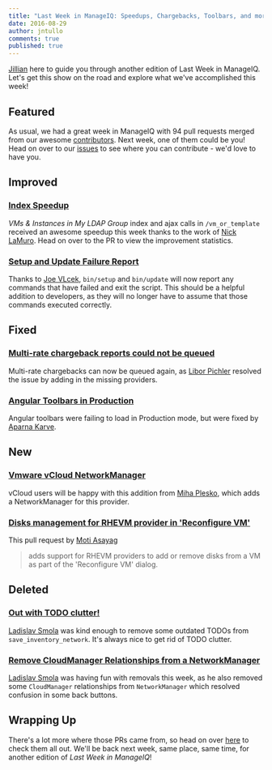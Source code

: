 ```yaml
---
title: "Last Week in ManageIQ: Speedups, Chargebacks, Toolbars, and more!"
date: 2016-08-29
author: jntullo
comments: true
published: true
---
```


[Jillian](https://github.com/jntullo) here to guide you through another edition of Last Week in ManageIQ. Let's get this show on the road and explore what we've accomplished this week!

## Featured
As usual, we had a great week in ManageIQ with 94 pull requests merged from our awesome [contributors](https://github.com/ManageIQ/manageiq/graphs/contributors). Next week, one of them could be you! 
Head on over to our [issues](https://github.com/manageiq/manageiq/issues) to see where you can contribute - we'd love to have you.

## Improved

### [Index Speedup](https://github.com/ManageIQ/manageiq/pull/10685)
_VMs & Instances in My LDAP Group_ index and ajax calls in `/vm_or_template` received an awesome speedup this week
thanks to the work of [Nick LaMuro](https://github.com/NickLaMuro). Head on over to the PR to view the improvement statistics.

### [Setup and Update Failure Report](https://github.com/ManageIQ/manageiq/pull/10745)
Thanks to [Joe VLcek](https://github.com/jvlcek), `bin/setup` and `bin/update` will now report any commands that have failed and exit the script. This should be a helpful addition to developers, 
as they will no longer have to assume that those commands executed correctly.

## Fixed

### [Multi-rate chargeback reports could not be queued](https://github.com/ManageIQ/manageiq/pull/10812)
Multi-rate chargebacks can now be queued again, as [Libor Pichler](https://github.com/lpichler) resolved the issue by adding in the missing providers.

### [Angular Toolbars in Production](https://github.com/ManageIQ/manageiq/pull/10751)
Angular toolbars were failing to load in Production mode, but were fixed by [Aparna Karve](https://github.com/AparnaKarve).

## New

### [Vmware vCloud NetworkManager](https://github.com/ManageIQ/manageiq/pull/10550)
vCloud users will be happy with this addition from [Miha Plesko](https://github.com/miha-plesko), which adds a NetworkManager for this provider.

### [Disks management for RHEVM provider in 'Reconfigure VM'](https://github.com/ManageIQ/manageiq/pull/10364)
This pull request by [Moti Asayag](https://github.com/masayag) 
> adds support for RHEVM providers to add or remove disks from a VM as part of the 'Reconfigure VM' dialog.

## Deleted

### [Out with TODO clutter!](https://github.com/ManageIQ/manageiq/pull/10773)
[Ladislav Smola](https://github.com/Ladas) was kind enough to remove some outdated TODOs from 
`save_inventory_network`. It's always nice to get rid of TODO clutter.

### [Remove CloudManager Relationships from a NetworkManager](https://github.com/ManageIQ/manageiq/pull/10768)
[Ladislav Smola](https://github.com/Ladas)  was having fun with removals this week, as he also removed some `CloudManager` relationships from `NetworkManager`
which resolved confusion in some back buttons.

## Wrapping Up
There's a lot more where those PRs came from, so head on over [here][PRs merged last week] to
check them all out. We'll be back next week, same place, same time, for another edition of *Last Week in ManageIQ*!

[PRs merged last week]: https://github.com/ManageIQ/manageiq/pulls?page=1&q=is%3Apr+is%3Amerged+base%3Amaster+merged%3A%222016-08-22+..+2016-08-29%22+sort%3Acreated-desc&utf8=
